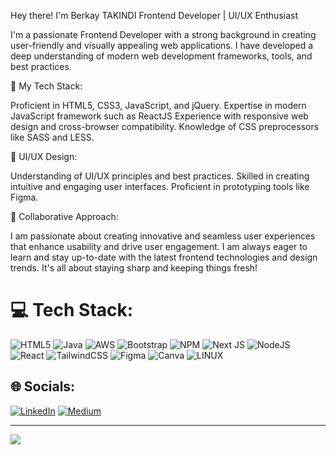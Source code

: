 Hey there! I'm Berkay TAKINDI
Frontend Developer | UI/UX Enthusiast


I'm a passionate Frontend Developer with a strong background in creating user-friendly and visually appealing web applications. I have developed a deep understanding of modern web development frameworks, tools, and best practices.

🔹 My Tech Stack:

Proficient in HTML5, CSS3, JavaScript, and jQuery.
Expertise in modern JavaScript framework such as ReactJS 
Experience with responsive web design and cross-browser compatibility.
Knowledge of CSS preprocessors like SASS and LESS.

🔹 UI/UX Design:

Understanding of UI/UX principles and best practices.
Skilled in creating intuitive and engaging user interfaces.
Proficient in prototyping tools like Figma.

🔹 Collaborative Approach:

I am passionate about creating innovative and seamless user experiences that enhance usability and drive user engagement. I am always eager to learn and stay up-to-date with the latest frontend technologies and design trends. It's all about staying sharp and keeping things fresh!

# 💻 Tech Stack:
![HTML5](https://img.shields.io/badge/html5-%23E34F26.svg?style=for-the-badge&logo=html5&logoColor=white) ![Java](https://img.shields.io/badge/java-%23ED8B00.svg?style=for-the-badge&logo=java&logoColor=white) ![AWS](https://img.shields.io/badge/AWS-%23FF9900.svg?style=for-the-badge&logo=amazon-aws&logoColor=white) ![Bootstrap](https://img.shields.io/badge/bootstrap-%23563D7C.svg?style=for-the-badge&logo=bootstrap&logoColor=white) ![NPM](https://img.shields.io/badge/NPM-%23000000.svg?style=for-the-badge&logo=npm&logoColor=white) ![Next JS](https://img.shields.io/badge/Next-black?style=for-the-badge&logo=next.js&logoColor=white) ![NodeJS](https://img.shields.io/badge/node.js-6DA55F?style=for-the-badge&logo=node.js&logoColor=white) ![React](https://img.shields.io/badge/react-%2320232a.svg?style=for-the-badge&logo=react&logoColor=%2361DAFB) ![TailwindCSS](https://img.shields.io/badge/tailwindcss-%2338B2AC.svg?style=for-the-badge&logo=tailwind-css&logoColor=white) 	![Figma](https://img.shields.io/badge/figma-%23F24E1E.svg?style=for-the-badge&logo=figma&logoColor=white) ![Canva](https://img.shields.io/badge/Canva-%2300C4CC.svg?style=for-the-badge&logo=Canva&logoColor=white) ![LINUX](https://img.shields.io/badge/Linux-FCC624?style=for-the-badge&logo=linux&logoColor=black)

## 🌐 Socials:
[![LinkedIn](https://img.shields.io/badge/LinkedIn-%230077B5.svg?logo=linkedin&logoColor=white)](https://linkedin.com/in/berkaytakindi) [![Medium](https://img.shields.io/badge/Medium-12100E?logo=medium&logoColor=white)](https://medium.com/@berkayt22) 

---
[![](https://visitcount.itsvg.in/api?id=berkaytakindi&icon=2&color=8)](https://visitcount.itsvg.in)
